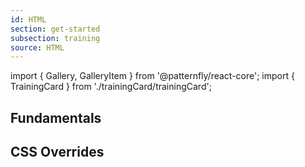 ```yaml
---
id: HTML
section: get-started
subsection: training
source: HTML
---
```


import { Gallery, GalleryItem } from '@patternfly/react-core';
import { TrainingCard } from './trainingCard/trainingCard';

## Fundamentals
<TrainingCard
  trainingType="html-css"
  title="The building blocks of PatternFly"
  level="beginner"
  time="20 minutes"
  description="Learn about components, layouts, and demos."
  name="html-fundamentals-training"
/>

## CSS Overrides
<TrainingCard
  trainingType="html-css"
  title="CSS variables and overrides"
  level="advanced"
  time="25 minutes"
  description="Understand PatternFly's variable system and practice overriding or extending variables to create new designs."
  name="html-css-variables-and-overrides-training"
/>
